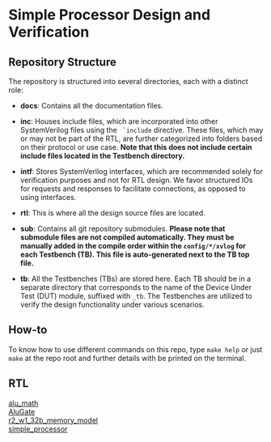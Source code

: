 # Simple Processor Design and Verification

## Repository Structure
The repository is structured into several directories, each with a distinct role:

- **docs**: Contains all the documentation files.

- **inc**: Houses include files, which are incorporated into other SystemVerilog files using the ``` `include``` directive. These files, which may or may not be part of the RTL, are further categorized into folders based on their protocol or use case. **Note that this does not include certain include files located in the Testbench directory.**

- **intf**: Stores SystemVerilog interfaces, which are recommended solely for verification purposes and not for RTL design. We favor structured IOs for requests and responses to facilitate connections, as opposed to using interfaces.

- **rtl**: This is where all the design source files are located.

- **sub**: Contains all git repository submodules. **Please note that submodule files are not compiled automatically. They must be manually added in the compile order within the **`config/*/xvlog`** for each Testbench (TB). This file is auto-generated next to the TB top file.**

- **tb**: All the Testbenches (TBs) are stored here. Each TB should be in a separate directory that corresponds to the name of the Device Under Test (DUT) module, suffixed with `_tb`. The Testbenches are utilized to verify the design functionality under various scenarios.

## How-to
To know how to use different commands on this repo, type `make help` or just `make` at the repo root and further details with be printed on the terminal.

## RTL
[alu_math ](./docs/rtl/alu_math.md)<br>
[AluGate ](./docs/rtl/AluGate.md)<br>
[r2_w1_32b_memory_model ](./docs/rtl/r2_w1_32b_memory_model.md)<br>
[simple_processor ](./docs/rtl/simple_processor.md)<br>

